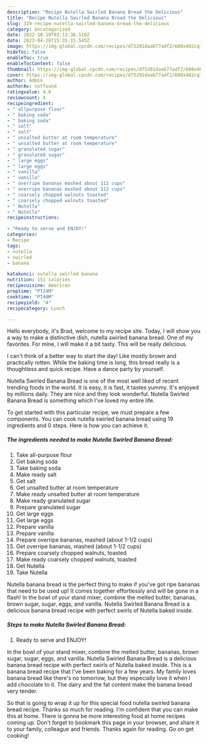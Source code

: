 ```yaml
---
description: "Recipe Nutella Swirled Banana Bread the Delicious"
title: "Recipe Nutella Swirled Banana Bread the Delicious"
slug: 329-recipe-nutella-swirled-banana-bread-the-delicious
category: Uncategorized
date: 2022-10-10T03:13:36.510Z
date: 2023-04-26T15:35:15.545Z
image: https://img-global.cpcdn.com/recipes/d75201daa677adf2/680x482cq70/nutella-swirled-banana-bread-recipe-main-photo.jpg
hideToc: false
enableToc: true
enableTocContent: false
thumbnail: https://img-global.cpcdn.com/recipes/d75201daa677adf2/680x482cq70/nutella-swirled-banana-bread-recipe-main-photo.jpg
cover: https://img-global.cpcdn.com/recipes/d75201daa677adf2/680x482cq70/nutella-swirled-banana-bread-recipe-main-photo.jpg
author: Admin
authorAv: notfound
ratingvalue: 4.6
reviewcount: 4
recipeingredient:
- " allpurpose flour"
- " baking soda"
- " baking soda"
- " salt"
- " salt"
- " unsalted butter at room temperature"
- " unsalted butter at room temperature"
- " granulated sugar"
- " granulated sugar"
- " large eggs"
- " large eggs"
- " vanilla"
- " vanilla"
- " overripe bananas mashed about 112 cups"
- " overripe bananas mashed about 112 cups"
- " coarsely chopped walnuts toasted"
- " coarsely chopped walnuts toasted"
- " Nutella"
- " Nutella"
recipeinstructions:

- "Ready to serve and ENJOY!"
categories:
- Recipe
tags:
- nutella
- swirled
- banana

katakunci: nutella swirled banana 
nutrition: 151 calories
recipecuisine: American
preptime: "PT24M"
cooktime: "PT40M"
recipeyield: "4"
recipecategory: Lunch

---
```



Hello everybody, it's Brad, welcome to my recipe site. Today, I will show you a way to make a distinctive dish, nutella swirled banana bread. One of my favorites. For mine, I will make it a bit tasty. This will be really delicious.

I can&#39;t think of a better way to start the day! Like mostly brown and practically rotten. While the baking time is long, this bread really is a thoughtless and quick recipe. Have a dance party by yourself.

Nutella Swirled Banana Bread is one of the most well liked of recent trending foods in the world. It is easy, it is fast, it tastes yummy. It's enjoyed by millions daily. They are nice and they look wonderful. Nutella Swirled Banana Bread is something which I've loved my entire life.


To get started with this particular recipe, we must prepare a few components. You can cook nutella swirled banana bread using 19 ingredients and 0 steps. Here is how you can achieve it.

<!--inarticleads1-->

##### The ingredients needed to make Nutella Swirled Banana Bread:

1. Take  all-purpose flour
1. Get  baking soda
1. Take  baking soda
1. Make ready  salt
1. Get  salt
1. Get  unsalted butter at room temperature
1. Make ready  unsalted butter at room temperature
1. Make ready  granulated sugar
1. Prepare  granulated sugar
1. Get  large eggs
1. Get  large eggs
1. Prepare  vanilla
1. Prepare  vanilla
1. Prepare  overripe bananas, mashed (about 1-1/2 cups)
1. Get  overripe bananas, mashed (about 1-1/2 cups)
1. Prepare  coarsely chopped walnuts, toasted
1. Make ready  coarsely chopped walnuts, toasted
1. Get  Nutella
1. Take  Nutella


Nutella banana bread is the perfect thing to make if you&#39;ve got ripe bananas that need to be used up! It comes together effortlessly and will be gone in a flash! In the bowl of your stand mixer, combine the melted butter, bananas, brown sugar, sugar, eggs, and vanilla. Nutella Swirled Banana Bread is a delicious banana bread recipe with perfect swirls of Nutella baked inside. 

<!--inarticleads2-->

##### Steps to make Nutella Swirled Banana Bread:


1. Ready to serve and ENJOY!

In the bowl of your stand mixer, combine the melted butter, bananas, brown sugar, sugar, eggs, and vanilla. Nutella Swirled Banana Bread is a delicious banana bread recipe with perfect swirls of Nutella baked inside. This is a banana bread recipe that I&#39;ve been baking for a few years. My family loves banana bread like there&#39;s no tomorrow, but they especially love it when I add chocolate to it. The dairy and the fat content make the banana bread very tender. 

So that is going to wrap it up for this special food nutella swirled banana bread recipe. Thanks so much for reading. I'm confident that you can make this at home. There is gonna be more interesting food at home recipes coming up. Don't forget to bookmark this page in your browser, and share it to your family, colleague and friends. Thanks again for reading. Go on get cooking!
